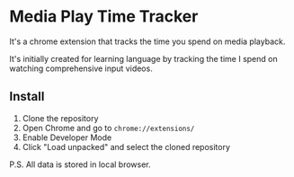 # Media Play Time Tracker

It's a chrome extension that tracks the time you spend on media playback.

It's initially created for learning language by tracking the time I spend on watching comprehensive input videos.

## Install

1. Clone the repository
2. Open Chrome and go to `chrome://extensions/`
3. Enable Developer Mode
4. Click "Load unpacked" and select the cloned repository

P.S. All data is stored in local browser.